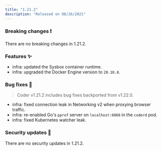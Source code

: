 ```yaml
---
title: "1.21.2"
description: "Released on 08/26/2021"
---
```


### Breaking changes ❗

There are no breaking changes in 1.21.2.

### Features ✨

- infra: updated the Sysbox container runtime.
- infra: upgraded the Docker Engine version to `20.10.8`.

### Bug fixes 🐛

> Coder v1.21.2 includes bug fixes backported from v1.22.0.

- infra: fixed connection leak in Networking v2 when proxying browser traffic.
- infra: re-enabled Go's `pprof` server on `localhost:6060` in the `coderd` pod.
- infra: fixed Kubernetes watcher leak.

### Security updates 🔐

There are no security updates in 1.21.2.
